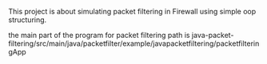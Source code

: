 This project is about simulating packet filtering in Firewall using simple oop structuring.  

the main part of the program for packet filtering path is java-packet-filtering/src/main/java/packetfilter/example/javapacketfiltering/packetfilteringApp
